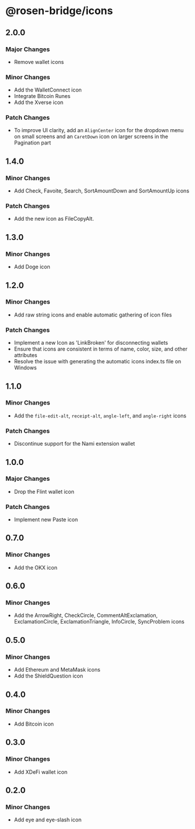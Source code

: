 # @rosen-bridge/icons

## 2.0.0

### Major Changes

- Remove wallet icons

### Minor Changes

- Add the WalletConnect icon
- Integrate Bitcoin Runes
- Add the Xverse icon

### Patch Changes

- To improve UI clarity, add an `AlignCenter` icon for the dropdown menu on small screens and an `CaretDown` icon on larger screens in the Pagination part

## 1.4.0

### Minor Changes

- Add Check, Favoite, Search, SortAmountDown and SortAmountUp icons

### Patch Changes

- Add the new icon as FileCopyAlt.

## 1.3.0

### Minor Changes

- Add Doge icon

## 1.2.0

### Minor Changes

- Add raw string icons and enable automatic gathering of icon files

### Patch Changes

- Implement a new Icon as 'LinkBroken' for disconnecting wallets
- Ensure that icons are consistent in terms of name, color, size, and other attributes
- Resolve the issue with generating the automatic icons index.ts file on Windows

## 1.1.0

### Minor Changes

- Add the `file-edit-alt`, `receipt-alt`, `angle-left`, and `angle-right` icons

### Patch Changes

- Discontinue support for the Nami extension wallet

## 1.0.0

### Major Changes

- Drop the Flint wallet icon

### Patch Changes

- Implement new Paste icon

## 0.7.0

### Minor Changes

- Add the OKX icon

## 0.6.0

### Minor Changes

- Add the ArrowRight, CheckCircle, CommentAltExclamation, ExclamationCircle, ExclamationTriangle, InfoCircle, SyncProblem icons

## 0.5.0

### Minor Changes

- Add Ethereum and MetaMask icons
- Add the ShieldQuestion icon

## 0.4.0

### Minor Changes

- Add Bitcoin icon

## 0.3.0

### Minor Changes

- Add XDeFi wallet icon

## 0.2.0

### Minor Changes

- Add eye and eye-slash icon
